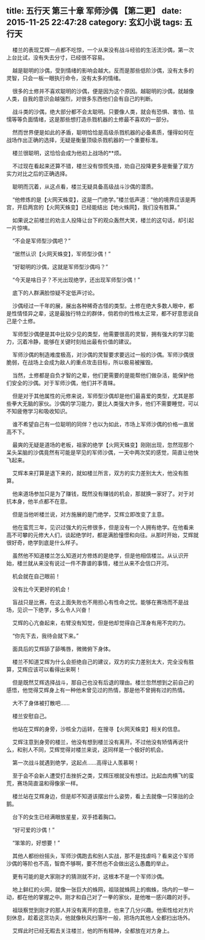title: 五行天 第三十章 军师沙偶 【第二更】
date: 2015-11-25 22:47:28
category: 玄幻小说
tags: 五行天
---
&nbsp;&nbsp;&nbsp;&nbsp;楼兰的表现艾辉一点都不吃惊，一个从来没有战斗经验的生活流沙偶，第一次上台比试，没有失去分寸，已经很不容易。

&nbsp;&nbsp;&nbsp;&nbsp;越是聪明的沙偶，受到情绪的影响会越大。反而是那些低阶沙偶，没有太多的灵智，只会一板一眼执行命令，没有太多的情绪。

&nbsp;&nbsp;&nbsp;&nbsp;很多的土修并不喜欢聪明的沙偶，便是因为这个原因。越聪明的沙偶，就越像人类，自我的意识会越强烈，对很多东西他们会有自己的判断。

&nbsp;&nbsp;&nbsp;&nbsp;战斗类的沙偶，绝大部分都不会太聪明。只要像人类，就会有恐惧、害怕、怯懦等等负面情绪，这是那些想打造杀戮机器的土修最不喜欢的一部分。

&nbsp;&nbsp;&nbsp;&nbsp;然而世界便是如此的矛盾，聪明恰恰是高级杀戮机器的必备素质，懂得如何在战场作出正确的选择，无疑是衡量顶级杀戮机器的一个重要标准。

&nbsp;&nbsp;&nbsp;&nbsp;楼兰很聪明，这恰恰会成为他初上战场的**烦。

&nbsp;&nbsp;&nbsp;&nbsp;不过现在看起来还算不错，楼兰没有惊慌失措，劝自己投降更多是衡量了双方实力对比之后的正确选择。

&nbsp;&nbsp;&nbsp;&nbsp;聪明而沉着，从这点看，楼兰无疑具备高级战斗沙偶的潜质。

&nbsp;&nbsp;&nbsp;&nbsp;“他修炼的是【火网天蛛变】，这是一门绝学。”楼兰低声道：“他的境界应该是两宫，开启两宫的【火网天蛛变】已经能结出【地火蛛网】，我们没有胜算。”

&nbsp;&nbsp;&nbsp;&nbsp;如果说之前楼兰的劝主人投降让台下的观众轰然大笑，楼兰的这句话，却引起一片惊咦。

&nbsp;&nbsp;&nbsp;&nbsp;“不会是军师型沙偶吧？”

&nbsp;&nbsp;&nbsp;&nbsp;“居然认识【火网天蛛变】，军师型沙偶！”

&nbsp;&nbsp;&nbsp;&nbsp;“好聪明的沙偶，这就是军师型沙偶吗？”

&nbsp;&nbsp;&nbsp;&nbsp;“今天是啥日子？不光出现绝学，还出现军师型沙偶！”

&nbsp;&nbsp;&nbsp;&nbsp;底下的人群满脸惊疑不定低声讨论。

&nbsp;&nbsp;&nbsp;&nbsp;沙偶经过一千年的展，展出各种稀奇古怪的类型。土修在绝大多数人眼中，都是性情怪异之辈，这是最独行特立的群体，倘若你的性格太正常，都不好意思说自己是个土修。

&nbsp;&nbsp;&nbsp;&nbsp;军师型沙偶便是其中比较少见的类型，他需要很高的灵智，拥有强大的学习能力，沉着冷静，能够在关键时刻给出最有价值的建议。

&nbsp;&nbsp;&nbsp;&nbsp;军师沙偶的制造难度极高，对沙偶的灵智要求要远过一般的沙偶。军师沙偶很脆弱，在战场上会成为敌人的重点攻击目标，所以极易被摧毁。

&nbsp;&nbsp;&nbsp;&nbsp;当然，土修都是自负才智的之辈，他们更需要的是能帮他们做杂活，能保护他们安全的沙偶。对于军师沙偶，他们并不青睐。

&nbsp;&nbsp;&nbsp;&nbsp;但是对于其他属性的元修来说，军师型沙偶却是他们最喜爱的类型，尤其是那些拳大无脑的家伙。沙偶的学习能力，要比人类强大许多，他们不需要睡觉，可以不知疲倦学习和吸收知识。

&nbsp;&nbsp;&nbsp;&nbsp;谁不希望自己有一位聪明的同伴？也以为如此，市场上军师沙偶的价格一直居高不下。

&nbsp;&nbsp;&nbsp;&nbsp;最爽的无疑是道场的老板，祖家的绝学【火网天蛛变】刚刚出现，忽然现那个呆头呆脑的沙偶竟然有可能是罕见的军师沙偶，一天中两次奖的感觉，简直让他快飞起来。

&nbsp;&nbsp;&nbsp;&nbsp;艾辉本来打算是退下来的，就如楼兰所言，双方的实力差别太大，他没有胜算。

&nbsp;&nbsp;&nbsp;&nbsp;他来道场参加只是为了赚钱，既然没有赚钱的机会，那就换一家好了。对于对抗本身，他半点都不在意。

&nbsp;&nbsp;&nbsp;&nbsp;但是当他听楼兰说，对方施展的是门绝学，艾辉立即改变了主意。

&nbsp;&nbsp;&nbsp;&nbsp;他在蛮荒三年，见识过强大的元修很多，但是没有一个人拥有绝学。在他看来高不可攀的元修大人们，谈起绝学时，都是满脸憧憬和向往。从那时开始，艾辉就很好奇，绝学到底是什么样子。

&nbsp;&nbsp;&nbsp;&nbsp;虽然他不知道楼兰怎么知道对方修炼的是绝学，但是他相信楼兰。从认识开始，楼兰就从来没有说过一件不靠谱的事情，楼兰从来不会信口开河。

&nbsp;&nbsp;&nbsp;&nbsp;机会就在自己眼前！

&nbsp;&nbsp;&nbsp;&nbsp;没有比今天更好的机会！

&nbsp;&nbsp;&nbsp;&nbsp;盲战只是比赛，在这上面失败也不用担心有性命之忧。能够在赛场而不是战场，见识一下绝学，多么令人兴奋！

&nbsp;&nbsp;&nbsp;&nbsp;艾辉的心亢奋起来，右臂没有知觉，但是他却觉得自己浑身有用不完的力。

&nbsp;&nbsp;&nbsp;&nbsp;“你先下去，我待会就下来。”

&nbsp;&nbsp;&nbsp;&nbsp;面具后的艾辉舔了舔嘴唇，微微俯下身体。

&nbsp;&nbsp;&nbsp;&nbsp;楼兰不知道艾辉为什么会拒绝自己的建议，双方的实力差别太大，完全没有胜算，艾辉应该可以看得出来啊！

&nbsp;&nbsp;&nbsp;&nbsp;但是既然艾辉选择战斗，那自己也没有后退的理由。楼兰忽然想到之前自己的感悟，他觉得艾辉身上有一种他未曾见过的热情，那是他不曾拥有过的热情。

&nbsp;&nbsp;&nbsp;&nbsp;大不了身体被打散吧……

&nbsp;&nbsp;&nbsp;&nbsp;楼兰安慰自己。

&nbsp;&nbsp;&nbsp;&nbsp;他站在艾辉的身旁，沙核全力运转，在搜寻【火网天蛛变】相关的信息。

&nbsp;&nbsp;&nbsp;&nbsp;艾辉注意到身旁的楼兰，他没有想到楼兰没有离开。不过他没有矫情再说什么，和别人不同，艾辉觉得对楼兰来说，这同样是一个极好的机会。

&nbsp;&nbsp;&nbsp;&nbsp;第一次战斗就遇到绝学，这起点……高得让人羡慕啊！

&nbsp;&nbsp;&nbsp;&nbsp;至于会不会新人遭受打击挫折之类，艾辉压根就没有想过。比起血肉横飞的蛮荒，赛场简直温和得像家一样。

&nbsp;&nbsp;&nbsp;&nbsp;楼兰站在艾辉身边，但是却不知道该摆出什么姿势，看上去就像一只笨拙的企鹅。

&nbsp;&nbsp;&nbsp;&nbsp;台下的女生已经满眼放星星，双手捂着胸口。

&nbsp;&nbsp;&nbsp;&nbsp;“好可爱的沙偶！”

&nbsp;&nbsp;&nbsp;&nbsp;“笨笨的，好想要！”

&nbsp;&nbsp;&nbsp;&nbsp;其他人都纷纷摇头，军师沙偶跑去和别人实战，那不是找虐吗？看来这个军师沙偶的等阶也不高，智商不够啊，要不然也不会做出这么愚蠢的举止。

&nbsp;&nbsp;&nbsp;&nbsp;更有可能的是大家刚才的猜测就不对，这根本不是一个军师沙偶。

&nbsp;&nbsp;&nbsp;&nbsp;地上鲜红的火网，就像一张巨大的蛛网，祖琰就蛛网上的蜘蛛，场内的一举一动，都在他的掌握之中。刚才和自己对了一拳的家伙，是他唯一感兴趣的对手。

&nbsp;&nbsp;&nbsp;&nbsp;祖琰察觉到刚才的那人并没有离开的意思，也来了几分兴趣。他索性给对方片刻休息，趁着这货功夫，他就像秋风扫落叶一般，把场内其他人全都扫出场外。

&nbsp;&nbsp;&nbsp;&nbsp;艾辉此时已经无暇去关注楼兰，他的所有精神，全都放在对方身上。